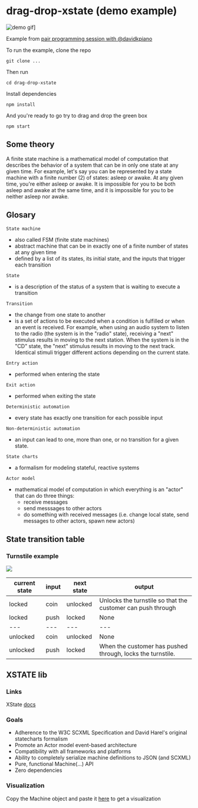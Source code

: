 # drag-drop-xstate (demo example)


![demo gif](https://giphy.com/embed/dqz6JoYnmUr4GcturO)]


Example from [pair programming session with @davidkpiano](https://www.youtube.com/watch?v=uRfQJJArZEg)

To run the example, clone the repo

`git clone ...`

Then run

`cd drag-drop-xstate`

Install dependencies

`npm install`

And you're ready to go try to drag and drop the green box

`npm start`

## Some theory

A finite state machine is a mathematical model of computation that describes the behavior of a system that can be in only one state at any given time. For example, let's say you can be represented by a state machine with a finite number (2) of states: asleep or awake. At any given time, you're either asleep or awake. It is impossible for you to be both asleep and awake at the same time, and it is impossible for you to be neither asleep nor awake.

## Glosary

`State machine`
- also called FSM (finite state machines)
- abstract machine that can be in exactly one of a finite number of states at any given time
- defined by a list of its states, its initial state, and the inputs that trigger each transition

`State`
- is a description of the status of a system that is waiting to execute a transition

`Transition`
- the change from one state to another
- is a set of actions to be executed when a condition is fulfilled or when an event is received. For example, when using an audio system to listen to the radio (the system is in the "radio" state), receiving a "next" stimulus results in moving to the next station. When the system is in the "CD" state, the "next" stimulus results in moving to the next track. Identical stimuli trigger different actions depending on the current state.

`Entry action`
- performed when entering the state


`Exit action`
- performed when exiting the state

`Deterministic automation`
- every state has exactly one transition for each possible input

`Non-deterministic automation`
- an input can lead to one, more than one, or no transition for a given state.

`State charts`
- a formalism for modeling stateful, reactive systems

`Actor model`
-  mathematical model of computation in which everything is an "actor" that can do three things:
    - receive messages
    - send messsages to other actors
    - do something with received messages (i.e. change local state, send messages to other actors, spawn new actors)


## State transition table


### Turnstile example
![](https://whyy.org/wp-content/uploads/2019/04/2019-04-02-e-lee-philadelphia-market-frankfort-8th-street-septa-turnstiles.jpg)

|current state|input|next state|output|
|-------------|-----|----------|------|
|locked       | coin| unlocked |Unlocks the turnstile so that the customer can push through
|locked       | push| locked   |None
|   ---       |---  | ---      |---
|unlocked     | coin| unlocked |None
|unlocked     | push| locked   |When the customer has pushed through, locks the turnstile.


## XSTATE lib

### Links

XState [docs](https://xstate.js.org/docs/)

### Goals
- Adherence to the W3C SCXML Specification and David Harel's original statecharts formalism
- Promote an Actor model event-based architecture
- Compatibility with all frameworks and platforms
- Ability to completely serialize machine definitions to JSON (and SCXML)
- Pure, functional Machine(...) API
- Zero dependencies


### Visualization
Copy the Machine object and paste it [here](https://xstate.js.org/viz/) to get a visualization

